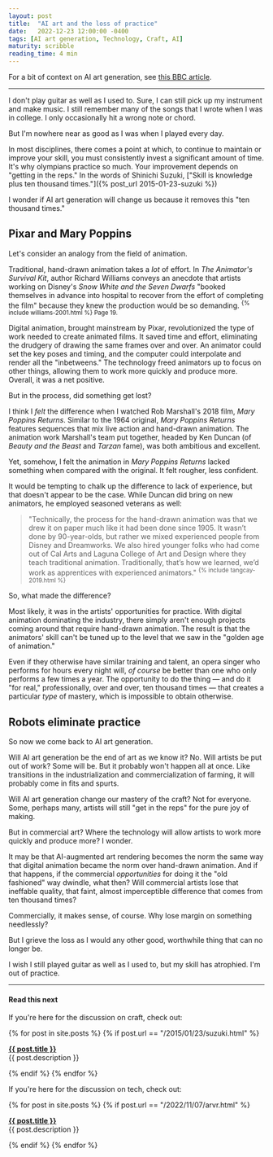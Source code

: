 ```yaml
---
layout: post
title:  "AI art and the loss of practice"
date:   2022-12-23 12:00:00 -0400
tags: [AI art generation, Technology, Craft, AI]
maturity: scribble
reading_time: 4 min
---
```


For a bit of context on AI art generation, see [this BBC article](https://www.bbc.com/news/technology-62788725).

---

<p class="dropCap">I don't play guitar as well as I used to. Sure, I can still pick up my instrument and make music. I still remember many of the songs that I wrote when I was in college. I only occasionally hit a wrong note or chord.</p>

But I'm nowhere near as good as I was when I played every day.

In most disciplines, there comes a point at which, to continue to maintain or improve your skill, you must consistently invest a significant amount of time. It's why olympians practice so much. Your improvement depends on "getting in the reps." In the words of Shinichi Suzuki, ["Skill is knowledge plus ten thousand times."]({% post_url 2015-01-23-suzuki %})

I wonder if AI art generation will change us because it removes this "ten thousand times."

## Pixar and Mary Poppins

Let's consider an analogy from the field of animation.

Traditional, hand-drawn animation takes a _lot_ of effort. In _The Animator's Survival Kit_, author Richard Williams conveys an anecdote that artists working on Disney's _Snow White and the Seven Dwarfs_ "booked themselves in advance into hospital to recover from the effort of completing the film" because they knew the production would be so demanding. <sup>{% include williams-2001.html %} Page 19.</sup>

Digital animation, brought mainstream by Pixar, revolutionized the type of work needed to create animated films. It saved time and effort, eliminating the drudgery of drawing the same frames over and over. An animator could set the key poses and timing, and the computer could interpolate and render all the "inbetweens." The technology freed animators up to focus on other things, allowing them to work more quickly and produce more. Overall, it was a net positive.

But in the process, did something get lost? 

I think I _felt_ the difference when I watched Rob Marshall's 2018 film, _Mary Poppins Returns_. Similar to the 1964 original, _Mary Poppins Returns_ features sequences that mix live action and hand-drawn animation. The animation work Marshall's team put together, headed by Ken Duncan (of _Beauty and the Beast_ and _Tarzan_ fame), was both ambitious and excellent. 

Yet, somehow, I felt the animation in _Mary Poppins Returns_ lacked something when compared with the original. It felt rougher, less confident.

It would be tempting to chalk up the difference to lack of experience, but that doesn't appear to be the case. While Duncan did bring on new animators, he employed seasoned veterans as well: 

> "Technically, the process for the hand-drawn animation was that we drew it on paper much like it had been done since 1905. It wasn’t done by 90-year-olds, but rather we mixed experienced people from Disney and Dreamworks. We also hired younger folks who had come out of Cal Arts and Laguna College of Art and Design where they teach traditional animation. Traditionally, that’s how we learned, we’d work as apprentices with experienced animators." <sup>{% include tangcay-2019.html %}</sup>

So, what made the difference?

Most likely, it was in the artists' opportunities for practice. With digital animation dominating the industry, there simply aren't enough projects coming around that require hand-drawn animation. The result is that the animators' skill can't be tuned up to the level that we saw in the "golden age of animation."

Even if they otherwise have similar training and talent, an opera singer who performs for hours every night will, _of course_ be better than one who only performs a few times a year. The opportunity to do the thing &mdash; and do it "for real," professionally, over and over, ten thousand times &mdash; that creates a particular _type_ of mastery, which is impossible to obtain otherwise.

## Robots eliminate practice

So now we come back to AI art generation.

Will AI art generation be the end of art as we know it? No. Will artists be put out of work? Some will be. But it probably won't happen all at once. Like transitions in the industrialization and commercialization of farming, it will probably come in fits and spurts. 

Will AI art generation change our mastery of the craft? Not for everyone. Some, perhaps many, artists will still "get in the reps" for the pure joy of making.

But in commercial art? Where the technology will allow artists to work more quickly and produce more? I wonder. 

It may be that AI-augmented art rendering becomes the norm the same way that digital animation became the norm over hand-drawn animation. And if that happens, if the commercial _opportunities_ for doing it the "old fashioned" way dwindle, what then? Will commercial artists lose that ineffable quality, that faint, almost imperceptible difference that comes from ten thousand times? 

Commercially, it makes sense, of course. Why lose margin on something needlessly? 

But I grieve the loss as I would any other good, worthwhile thing that can no longer be.

I wish I still played guitar as well as I used to, but my skill has atrophied. I'm out of practice.

---

#### Read this next

If you're here for the discussion on craft, check out:

{% for post in site.posts %}
{% if post.url == "/2015/01/23/suzuki.html" %}

<strong><a href="{{ post.url }}">{{ post.title }}</a></strong>
<br />{{ post.description }}

{% endif %}
{% endfor %}


If you're here for the discussion on tech, check out:

{% for post in site.posts %}
{% if post.url == "/2022/11/07/arvr.html" %}

<strong><a href="{{ post.url }}">{{ post.title }}</a></strong>
<br />{{ post.description }}

{% endif %}
{% endfor %}

